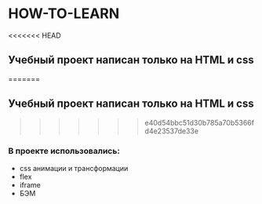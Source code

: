 # HOW-TO-LEARN
<<<<<<< HEAD
## Учебный проект написан только на HTML и css
=======
## Учебный проект написан только на HTML и css
>>>>>>> e40d54bbc51d30b785a70b5366fd4e23537de33e
### В проекте использовались:
- css анимации и трансформации
- flex
- iframe
- БЭМ


